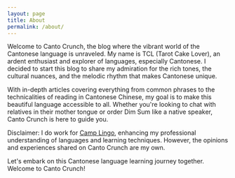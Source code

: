 ```yaml
---
layout: page
title: About
permalink: /about/
---
```


Welcome to Canto Crunch, the blog where the vibrant world of the Cantonese language is unraveled. My name is TCL (Tarot Cake Lover), an ardent enthusiast and explorer of languages, especially Cantonese. I decided to start this blog to share my admiration for the rich tones, the cultural nuances, and the melodic rhythm that makes Cantonese unique. 

With in-depth articles covering everything from common phrases to the technicalities of reading in Cantonese Chinese, my goal is to make this beautiful language accessible to all. Whether you're looking to chat with relatives in their mother tongue or order Dim Sum like a native speaker, Canto Crunch is here to guide you.

Disclaimer: I do work for [Camp Lingo](http://camplingo.com/), enhancing my professional understanding of languages and learning techniques. However, the opinions and experiences shared on Canto Crunch are my own.

Let's embark on this Cantonese language learning journey together. Welcome to Canto Crunch!